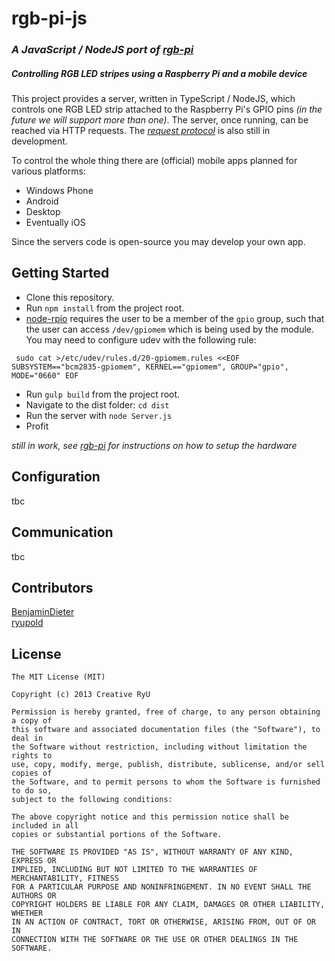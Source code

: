 # rgb-pi-js
### _A JavaScript / NodeJS port of [rgb-pi](https://github.com/ryupold/rgb-pi)_

##### Controlling RGB LED stripes using a Raspberry Pi and a mobile device

This project provides a server, written in TypeScript / NodeJS, which controls one  RGB LED strip attached to the Raspberry Pi's GPIO pins _(in the future we will support more than one)_. The server, once running, can be reached via HTTP requests. The _[request protocol](http://htmlpreview.github.io/?https://github.com/ryupold/rgb-pi/blob/master/doc/protocol.html)_ is also still in development.

To control the whole thing there are (official) mobile apps planned for various platforms:

* Windows Phone
* Android
* Desktop
* Eventually iOS

Since the servers code is open-source you may develop your own app.

## Getting Started

* Clone this repository.
* Run `npm install` from the project root.
* [node-rpio](https://github.com/jperkin/node-rpio) requires the user to be a member of the `gpio` group, such that the user can access `/dev/gpiomem` which is being used by the module. You may need to configure udev with the following rule:

`
sudo cat >/etc/udev/rules.d/20-gpiomem.rules <<EOF
SUBSYSTEM=="bcm2835-gpiomem", KERNEL=="gpiomem", GROUP="gpio", MODE="0660"
EOF`
* Run `gulp build` from the project root.
* Navigate to the dist folder: `cd dist`
* Run the server with `node Server.js`
* Profit

_still in work, see [rgb-pi](https://github.com/ryupold/rgb-pi) for instructions on how to setup the hardware_

## Configuration
tbc

## Communication
tbc

## Contributors
[BenjaminDieter](https://github.com/BenjaminDieter)  
[ryupold](https://github.com/ryupold)

## License
```
The MIT License (MIT)

Copyright (c) 2013 Creative RyU

Permission is hereby granted, free of charge, to any person obtaining a copy of
this software and associated documentation files (the "Software"), to deal in
the Software without restriction, including without limitation the rights to
use, copy, modify, merge, publish, distribute, sublicense, and/or sell copies of
the Software, and to permit persons to whom the Software is furnished to do so,
subject to the following conditions:

The above copyright notice and this permission notice shall be included in all
copies or substantial portions of the Software.

THE SOFTWARE IS PROVIDED "AS IS", WITHOUT WARRANTY OF ANY KIND, EXPRESS OR
IMPLIED, INCLUDING BUT NOT LIMITED TO THE WARRANTIES OF MERCHANTABILITY, FITNESS
FOR A PARTICULAR PURPOSE AND NONINFRINGEMENT. IN NO EVENT SHALL THE AUTHORS OR
COPYRIGHT HOLDERS BE LIABLE FOR ANY CLAIM, DAMAGES OR OTHER LIABILITY, WHETHER
IN AN ACTION OF CONTRACT, TORT OR OTHERWISE, ARISING FROM, OUT OF OR IN
CONNECTION WITH THE SOFTWARE OR THE USE OR OTHER DEALINGS IN THE SOFTWARE.
```

